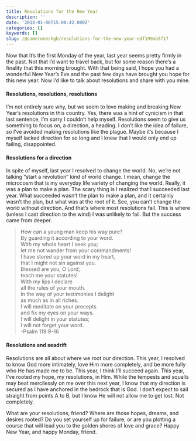 ```yaml
---
title: Resolutions for the New Year
description: ''
date: '2014-01-06T15:00:42.000Z'
categories: []
keywords: []
slug: /@cameroneshgh/resolutions-for-the-new-year-edf199ab5f17
---
```


Now that it’s the first Monday of the year, last year seems pretty firmly in the past. Not that I’d want to travel back, but for some reason there’s a finality that this morning brought. With that being said, I hope you had a wonderful New Year’s Eve and the past few days have brought you hope for this new year. Now I’d like to talk about resolutions and share with you mine.

#### Resolutions, resolutions, resolutions

I’m not entirely sure why, but we seem to love making and breaking New Year’s resolutions in this country. Yes, there was a hint of cynicism in that last sentence, I’m sorry I couldn’t help myself. Resolutions seem to give us something to focus on, a direction, a heading. I don’t like the idea of failure, so I’ve avoided making resolutions like the plague. Maybe it’s because I myself lacked direction for so long and I knew that I would only end up failing, disappointed.

#### Resolutions for a direction

In spite of myself, last year I resolved to change the world. No, we’re not talking “start a revolution” kind of world change. I mean, change the microcosm that is my everyday life variety of changing the world. Really, it was a plan to make a plan. The scary thing is I realized that I succeeded last year. What succeeded wasn’t the plan to make a plan, and it certainly wasn’t the plan, but what was at the root of it. See, you can’t change the world without direction. And that’s where most resolutions fail. This is where (unless I cast direction to the wind) I was unlikely to fail. But the success came from deeper.

> How can a young man keep his way pure?  
> By guarding it according to your word.  
> With my whole heart I seek you;  
> let me not wander from your commandments!  
> I have stored up your word in my heart,  
> that I might not sin against you.  
> Blessed are you, O Lord;  
> teach me your statutes!  
> With my lips I declare  
> all the rules of your mouth.  
> In the way of your testimonies I delight  
> as much as in all riches.  
> I will meditate on your precepts  
> and fix my eyes on your ways.  
> I will delight in your statutes;  
> I will not forget your word.  
> \-Psalm 119:9–16

#### Resolutions and seadrift

Resolutions are all about where we root our direction. This year, I resolved to know God more intimately, love Him more completely, and be more fully who He has made me to be. This year, I think I’ll succeed again. This year, I’ve rooted my hope, my resolutions, in Him. While the tempests and squalls may beat mercilessly on me over this next year, I know that my direction is secured as I have anchored in the bedrock that is God. I don’t expect to sail straight from points A to B, but I know He will not allow me to get lost. Not completely.

What are your resolutions, friend? Where are those hopes, dreams, and desires rooted? Do you set yourself up for failure, or are you plotting a course that will lead you to the golden shores of love and grace? Happy New Year, and happy Monday, friend.